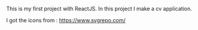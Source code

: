 This is my first project with ReactJS. In this project I make a cv application.

I got the icons from : https://www.svgrepo.com/
